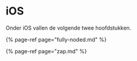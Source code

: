 # iOS

Onder iOS vallen de volgende twee hoofdstukken.

{% page-ref page="fully-noded.md" %}

{% page-ref page="zap.md" %}

